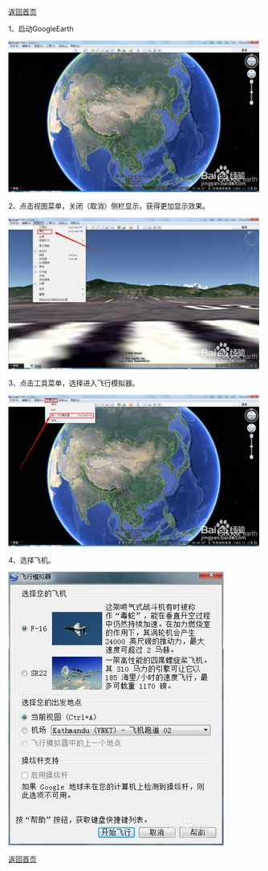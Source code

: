   [返回首页](README.md)

1、启动GoogleEarth

![startSim](/imgs/gestart.jpg)

2、点击视图菜单，关闭（取消）侧栏显示，获得更加显示效果。

![startSim](/imgs/nosidebar.jpg)

3、点击工具菜单，选择进入飞行模拟器。

![startSim](/imgs/startsim.jpg)

4、选择飞机。

![configSim](/imgs/cfgsim.jpg)

  [返回首页](README.md)
